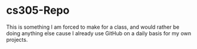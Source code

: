 # cs305-Repo
This is something I am forced to make for a class, and would rather be doing anything else cause I already use GitHub on a daily basis for my own projects.
